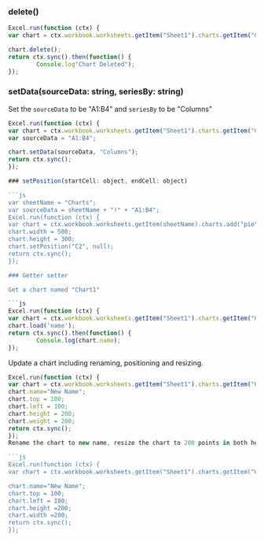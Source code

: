 
### delete()
```js
Excel.run(function (ctx) { 
var chart = ctx.workbook.worksheets.getItem("Sheet1").charts.getItem("Chart1");	

chart.delete();
return ctx.sync().then(function() {
		Console.log"Chart Deleted");
});
```
### setData(sourceData: string, seriesBy: string)

Set the `sourceData` to be "A1:B4" and `seriesBy` to be "Columns"

```js
Excel.run(function (ctx) { 
var chart = ctx.workbook.worksheets.getItem("Sheet1").charts.getItem("Chart1");	
var sourceData = "A1:B4";

chart.setData(sourceData, "Columns");
return ctx.sync(); 
}); 

### setPosition(startCell: object, endCell: object)

```js
var sheetName = "Charts";
var sourceData = sheetName + "!" + "A1:B4";
Excel.run(function (ctx) { 
var chart = ctx.workbook.worksheets.getItem(sheetName).charts.add("pie", sourceData, "auto");
chart.width = 500;
chart.height = 300;
chart.setPosition("C2", null);
return ctx.sync(); 
}); 

### Getter setter

Get a chart named "Chart1"

```js
Excel.run(function (ctx) { 
var chart = ctx.workbook.worksheets.getItem("Sheet1").charts.getItem("Chart1");	
chart.load('name');
return ctx.sync().then(function() {
		Console.log(chart.name);
});
```

Update a chart including renaming, positioning and resizing.

```js
Excel.run(function (ctx) { 
var chart = ctx.workbook.worksheets.getItem("Sheet1").charts.getItem("Chart1");	
chart.name="New Name";
chart.top = 100;
chart.left = 100;
chart.height = 200;
chart.weight = 200;
return ctx.sync(); 
}); 
Rename the chart to new name, resize the chart to 200 points in both height and weight. Move Chart1 to 100 points to the top and left. 

```js
Excel.run(function (ctx) { 
var chart = ctx.workbook.worksheets.getItem("Sheet1").charts.getItem("Chart1");

chart.name="New Name";	
chart.top = 100;
chart.left = 100;
chart.height =200;
chart.width =200;
return ctx.sync(); 
}); 
